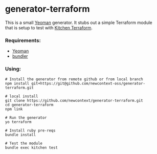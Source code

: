 # generator-terraform

This is a small [Yeoman](yeoman) generator. It stubs out a simple Terraform module that is setup to test with [Kitchen Terraform](kitchen-terraform).

### Requirements:
- [Yeoman](yeoman)
- [bundler](bundler)

### Using:
```
# Install the generator from remote github or from local branch
npm install git+https://git@github.com/newcontext-oss/generator-terraform.git

# local install
git clone https://github.com/newcontext/generator-terraform.git
cd generator-terraform
npm link

# Run the generator
yo terraform

# Install ruby pre-reqs
bundle install

# Test the module
bundle exec kitchen test
```

[yeoman]: yeoman.io
[kitchen-terraform]: https://github.com/newcontext-oss/kitchen-terraform/
[bundler]: https://bundler.io/
